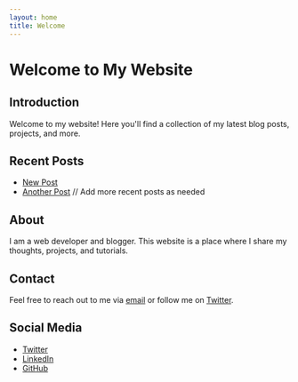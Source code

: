 ```yaml
---
layout: home
title: Welcome
---
```


# Welcome to My Website

## Introduction
Welcome to my website! Here you'll find a collection of my latest blog posts, projects, and more.

## Recent Posts
- [New Post](./posts/2023-10-15-new-post.md)
- [Another Post](./posts/2023-10-10-another-post.md)
// Add more recent posts as needed

## About
I am a web developer and blogger. This website is a place where I share my thoughts, projects, and tutorials.

## Contact
Feel free to reach out to me via [email](mailto:your-email@example.com) or follow me on [Twitter](https://twitter.com/yourprofile).

## Social Media
- [Twitter](https://twitter.com/yourprofile)
- [LinkedIn](https://linkedin.com/in/yourprofile)
- [GitHub](https://github.com/yourprofile)
